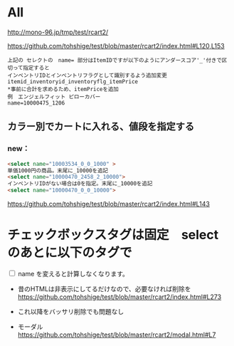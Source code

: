 
# All 
http://mono-96.jp/tmp/test/rcart2/


https://github.com/tohshige/test/blob/master/rcart2/index.html#L120,L153

```
上記の セレクトの　name= 部分はItemIDですが以下のようにアンダースコア'_'付きで区切って指定すると  
インベントリIDとインベントリフラグとして識別するよう追加変更  
itemid_inventoryid_inventoryflg_itemPrice  
*事前に合計を求めるため、itemPriceを追加
例　エンジェルフィット ピローカバー  
name=10000475_1206
```

## カラー別でカートに入れる、値段を指定する  
### new：  
```html
<select name="10003534_0_0_1000" >
単価1000円の商品。末尾に_10000を追記
<select name="10000470_2458_2_10000">
インベントリIDがない場合は0を指定。末尾に_10000を追記
<select name="10000470_0_0_10000">

```

https://github.com/tohshige/test/blob/master/rcart2/index.html#L143
# チェックボックスタグは固定　select のあとに以下のタグで
<input type="checkbox" name="chk" value="1" >
  name を変えると計算しなくなります。



- 昔のHTMLは非表示にしてるだけなので、必要なければ削除を
https://github.com/tohshige/test/blob/master/rcart2/index.html#L273
- これ以降をバッサリ削除でも問題なし

- モーダル
https://github.com/tohshige/test/blob/master/rcart2/modal.html#L7
